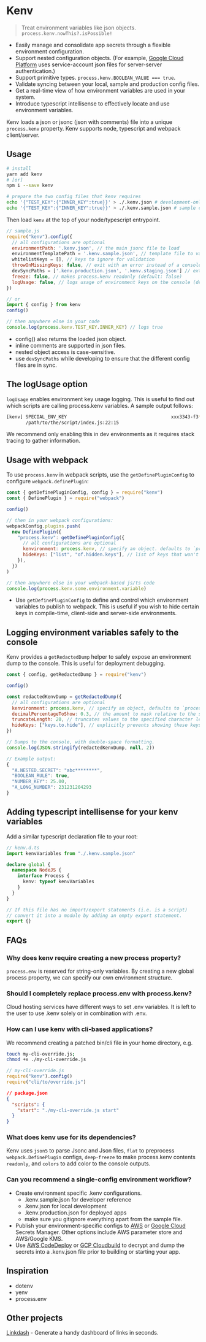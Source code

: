 # Kenv

> Treat environment variables like json objects. `process.kenv.nowThis?.isPossible!`

- Easily manage and consolidate app secrets through a flexible environment configuration.
- Support nested configuration objects. (For example, [Google Cloud Platform](https://cloud.google.com/docs/authentication/production) uses
  service-account json files for server-server authentication.)
- Support primitive types. `process.kenv.BOOLEAN_VALUE === true`.
- Validate syncing between your local, sample and production config files.
- Get a real-time view of how environment variables are used in your system.
- Introduce typescript intellisense to effectively locate and use environment variables.

Kenv loads a json or jsonc (json with comments) file into a unique
`process.kenv` property. Kenv supports node, typescript and webpack client/server.

## Usage

```sh
# install
yarn add kenv
# [or]
npm i --save kenv

# prepare the two config files that kenv requires
echo '{"TEST_KEY":{"INNER_KEY":true}}' > ./.kenv.json # development-only config
echo '{"TEST_KEY":{"INNER_KEY":true}}' > ./.kenv.sample.json # sample config committed to source
```

Then load `kenv` at the top of your node/typescript entrypoint.

```javascript
// sample.js
require("kenv").config({
  // all configurations are optional
  environmentPath: '.kenv.json', // the main jsonc file to load
  environmentTemplatePath = '.kenv.sample.json', // template file to validate syncing
  whitelistKeys = [], // keys to ignore for validation
  throwOnMissingKeys: false, // exit with an error instead of a console.warn when keys are out of sync  (default: false)
  devSyncPaths = ['.kenv.production.json', '.kenv.staging.json'] // extra config files to validate syncing during development
  freeze: false, // makes process.kenv readonly (default: false)
  logUsage: false, // logs usage of environment keys on the console (default: false). Alternatively, use KENV_LOG_USAGE in .kenv.json.
})

// or
import { config } from kenv
config()

// then anywhere else in your code
console.log(process.kenv.TEST_KEY.INNER_KEY) // logs true
```

- config() also returns the loaded json object.
- inline comments are supported in json files.
- nested object access is case-sensitive.
- use `devSyncPaths` while developing to ensure that the different config
  files are in sync.

## The logUsage option

`logUsage` enables environment key usage logging. This is useful to find out
which scripts are calling process.kenv variables. A sample output follows:

```sh
[kenv] SPECIAL_ENV_KEY                                      xxx3343-f3*********
       /path/to/the/script/index.js:22:15
```

We recommend only enabling this in dev environments as it requires stack
tracing to gather information.

## Usage with webpack

To use `process.kenv` in webpack scripts, use the `getDefinePluginConfig` to configure `webpack.definePlugin`:

```javascript
const { getDefinePluginConfig, config } = require("kenv")
const { DefinePlugin } = require("webpack")

config()

// then in your webpack configurations:
webpackConfig.plugins.push(
  new DefinePlugin({
    "process.kenv": getDefinePluginConfig({
      // all configurations are optional
      kenvironment: process.kenv, // specify an object. defaults to `process.kenv`
      hideKeys: ["list", "of.hidden.keys"], // list of keys that won't be published to webpack (case-sensitive)
    }),
  })
)

// then anywhere else in your webpack-based js/ts code
console.log(process.kenv.some.environment.variable)
```

- Use `getDefinePluginConfig` to define and control which environment
  variables to publish to webpack. This is useful if you wish to hide certain
  keys in compile-time, client-side and server-side environments.

## Logging environment variables safely to the console

Kenv provides a `getRedactedDump` helper to safely expose an
environment dump to the console. This is useful for deployment debugging.

```javascript
const { config, getRedactedDump } = require("kenv")

config()

const redactedKenvDump = getRedactedDump({
  // all configurations are optional
  kenvironment: process.kenv, // specify an object, defaults to `process.kenv`
  decimalPercentageToShow: 0.3, // the amount to mask relative to the size of the string
  truncateLength: 20, // truncates values to the specified character length
  hideKeys: ["keys.to.hide"], // explicitly prevents showing these keys
})

// Dumps to the console, with double-space formatting.
console.log(JSON.stringify(redactedKenvDump, null, 2))

// Example output:
{
  "A.NESTED.SECRET": "abc********",
  "BOOLEAN_RULE": true,
  "NUMBER_KEY": 25.00,
  "A_LONG_NUMBER": 231231204293
}
```

## Adding typescript intellisense for your kenv variables

Add a similar typescript declaration file to your root:

```typescript
// kenv.d.ts
import kenvVariables from "./.kenv.sample.json"

declare global {
  namespace NodeJS {
    interface Process {
      kenv: typeof kenvVariables
    }
  }
}

// If this file has no import/export statements (i.e. is a script)
// convert it into a module by adding an empty export statement.
export {}
```

## FAQs

### Why does kenv require creating a new process property?

`process.env` is reserved for string-only variables. By creating a new global
process property, we can specify our own environment structure.

### Should I completely replace process.env with process.kenv?

Cloud hosting services have different ways to set .env variables. It is left to
the user to use .kenv solely or in combination with .env.

### How can I use kenv with cli-based applications?

We recommend creating a patched bin/cli file in your home directory, e.g.

```sh
touch my-cli-override.js;
chmod +x ./my-cli-override.js
```

```javascript
// my-cli-override.js
require("kenv").config()
require("cli/to/override.js")
```

```json
// package.json
{
  "scripts": {
    "start": "./my-cli-override.js start"
  }
}
```

### What does kenv use for its dependencies?

Kenv uses `json5` to parse Jsonc and Json files, `flat` to
preprocess `webpack.DefinePlugin` configs, `deep-freeze` to
make process.kenv contents `readonly`, and `colors` to add color to the
console outputs.

### Can you recommend a single-config environment workflow?

- Create environment specific .kenv configurations.
  - .kenv.sample.json for developer reference
  - .kenv.json for local development
  - .kenv.production.json for deployed apps
  - make sure you gitignore everything apart from the sample file.
- Publish your environment-specific configs to [AWS](https://docs.aws.amazon.com/secretsmanager/) or [Google
  Cloud](https://cloud.google.com/secret-manager) Secrets Manager. Other options include
  AWS parameter store and AWS/Google KMS.
- Use [AWS CodeDeploy](https://aws.amazon.com/codedeploy/) or [GCP
  Cloudbuild](https://cloud.google.com/cloud-build) to decrypt and dump the
  secrets into a .kenv.json file prior to building or starting your app.

## Inspiration

- dotenv
- yenv
- process.env

## Other projects

[Linkdash](https://github.com/igimanaloto/linkdash) - Generate a handy dashboard of links in seconds.

